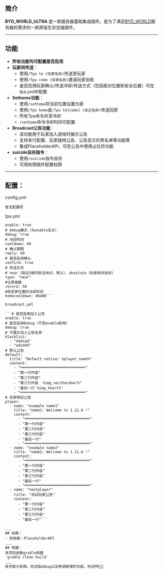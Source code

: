 ## 简介
**BYD_WORLD_ULTRA** 是一款服务器基础集成插件。是为了满足[BYD_WORLD](https://skin.dataseven.fun/)服务器的需求的一款原版生存加强插件。
___
## 功能
- **所有功能均可配置是否启用**
- **玩家间传送**：
  - 使用`/Tpa to (玩家名称)`传送至玩家
  - 使用`/Tpa come (玩家名称)`邀请玩家协助
  - 是否启用玩家确认/传送冷却/传送方式（包括绝对位置和安全位置）可在tpa.yml中配置
- **Sethome功能**：
  - 使用`/sethome`将当前位置设置为家
  - 使用`/Tpa home`或`/Tpa to[come] (自己名称)`传送回家
  - 所有Tpa命令共享冷却
  - `/sethome`命令冷却时间可配置
- **Broadcast公告功能**：
  - 该功能用于玩家加入游戏时展示公告
  - 支持多行配置、玩家独特公告、公告显示的黑名单等功能等
  - 集成PlaceholderAPI，可在公告中使用占位符功能
- **suicide自杀指令**：
  - 使用`/suicide`指令自杀
  - 可用权限插件配置权限
___
## 配置：
config.yml

```暂无配置项```

tpa.yml

```# 是否启用传送
enable: true
# debug模式（与enable无关）
debug: true
# 冷却时间
cooldown: 60
# 确认期限
reply: 60
# 是否启用确认
confirm: true
# 传送方式
# near（临近5格内安全地点，默认）、absolute（玩家绝对坐标）
type: "near"
#记录条数
record: 50
#改变家位置的冷却时间
homecooldown: 86400```

broadcast.yml

```# 是否启用加入公告
enable: true
# 是否启用Debug（不受enable影响）
debug: true
# 不展示加入公告名单
blacklist:
  - "dadsad"
  - "adsddd"
# 默认公告
default:
  title: "Default notice: %player_name%"
  content:
    - "══════════════════════════════"
    - "第一行内容"
    - "第二行内容"
    - "第三行内容  %img_neitherdoor%"
    - "最后一行 %img_heart%"
    - "══════════════════════════════"
# 玩家特定公告
player:
  - name: "example name1"
    title: "name1: Welcome to 1.21.8 !"
    content:
      - "══════════════════════════════"
      - "第一行内容"
      - "第二行内容"
      - "第三行内容"
      - "最后一行"
      - "══════════════════════════════"
  - name: "example name2"
    title: "name2: Welcome to 1.21.8 !"
    content:
      - "══════════════════════════════"
      - "第一行内容"
      - "第二行内容"
      - "第三行内容"
      - "最后一行"
      - "══════════════════════════════"
  - name: "testplayer"
    title: "测试玩家公告"
    content:
      - "第一行内容"
      - "第二行内容"
      - "第三行内容"
      - "最后一行"```

___
## 依赖：
- 软依赖：PlaceholderAPI
___
## 构建：
本项目依赖gradle构建
`gradle clean build`
___
技术能力有限，欢迎指出bug以及希望新增的功能，欢迎PR🙏🏻
